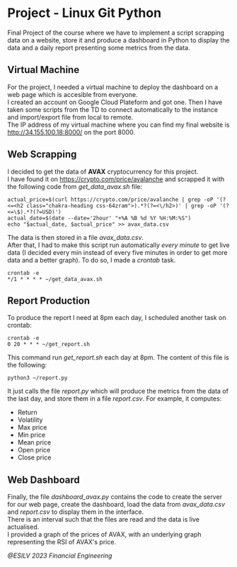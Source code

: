 # Project - Linux Git Python

Final Project of the course where we have to implement a script scrapping data on a website, store it and produce a dashboard in Python to display the data and a daily report presenting some metrics from the data.

## Virtual Machine

For the project, I needed a virtual machine to deploy the dashboard on a web page which is accesible from everyone.<br>
I created an account on Google Cloud Plateform and got one. Then I have taken some scripts from the TD to connect automatically to the instance and import/export file from local to remote.<br>
The IP address of my virtual machine where you can find my final website is http://34.155.100.18:8000/ on the port 8000.

## Web Scrapping

I decided to get the data of **AVAX** cryptocurrency for this project.<br>
I have found it on https://crypto.com/price/avalanche and scrapped it with the following code from *get_data_avax.sh* file:
```
actual_price=$(curl https://crypto.com/price/avalanche | grep -oP '(?<=<h2 class="chakra-heading css-64zram">).*?(?=<\/h2>)' | grep -oP '(?<=\$).*?(?=USD)')
actual_date=$(date --date='2hour' "+%A %B %d %Y %H:%M:%S")
echo "$actual_date, $actual_price" >> avax_data.csv
```
The data is then stored in a file *avax_data.csv*.<br>
After that, I had to make this script run automatically *every minute* to get live data (I decided every min instead of every five minutes in order to get more data and a better graph). To do so, I made a *crontab* task.
```
crontab -e
*/1 * * * * ~/get_data_avax.sh
```

## Report Production

To produce the report I need at 8pm each day, I scheduled another task on crontab:
```
crontab -e
0 20 * * * ~/get_report.sh
```
This command run *get_report.sh* each day at 8pm. The content of this file is the following:
```
python3 ~/report.py
```
It just calls the file *report.py* which will produce the metrics from the data of the last day, and store them in a file *report.csv*.
For example, it computes:
- Return
- Volatility
- Max price
- Min price
- Mean price
- Open price
- Close price

## Web Dashboard

Finally, the file *dashboard_avax.py* contains the code to create the server for our web page, create the dashboard, load the data from *avax_data.csv* and *report.csv* to display them in the interface.<br>
There is an interval such that the files are read and the data is live actualised.<br>
I provided a graph of the prices of AVAX, with an underlying graph representing the RSI of AVAX's price.

*@ESILV 2023 Financial Engineering*
